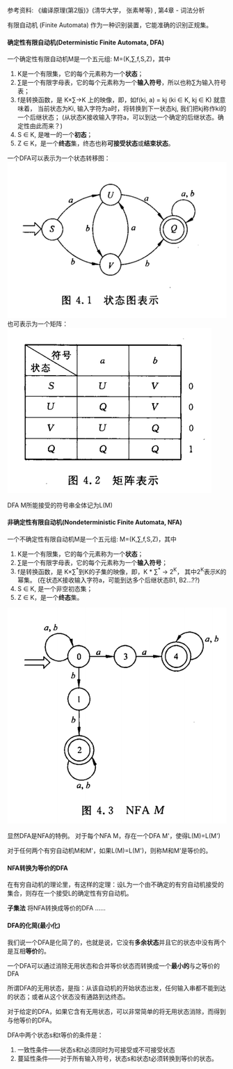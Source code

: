 参考资料: 《编译原理(第2版)》(清华大学， 张素琴等) , 第4章 - 词法分析

有限自动机 (Finite Automata) 作为一种识别装置，它能准确的识别正规集。

#### 确定性有限自动机(Deterministic Finite Automata, DFA)
一个确定性有限自动机M是一个五元组: M=(K,∑,f,S,Z)，其中
1. K是一个有限集，它的每个元素称为一个**状态**；
2. ∑是一个有限字母表，它的每个元素称为一个**输入符号**，所以也称∑为输入符号表；
3. f是转换函数，是 K×∑->K 上的映像，即，如f(ki, a) = kj (ki ∈ K, kj ∈ K) 就意味着，
当前状态为Ki, 输入字符为a时，将转换到下一状态kj, 我们把kj称作ki的一个后继状态；
(从状态K接收输入字符a，可以到达一个确定的后继状态。确定性由此而来？)
4. S ∈ K, 是唯一的一个**初态**；
5. Z ∈ K，是一个**终态**集，终态也称**可接受状态**或**结束状态**。 

一个DFA可以表示为一个状态转移图：  
![avatar](img/DFA状态图表示.png)  
也可表示为一个矩阵：   
![avatar](img/DFA矩阵表示.png)  

DFA M所能接受的符号串全体记为L(M)
#### 非确定性有限自动机(Nondeterministic Finite Automata, NFA)
一个不确定性有限自动机M是一个五元组: M=(K,∑,f,S,Z)，其中
1. K是一个有限集，它的每个元素称为一个**状态**；
2. ∑是一个有限字母表，它的每个元素称为一个**输入符号**；
3. f是转换函数，是 K×∑<sup>\*</sup>到K的子集的映像，即，K \* ∑<sup>\*</sup> -> 2<sup>K</sup>，
其中2<sup>K</sup>表示K的幂集。  (在状态K接收输入字符a，可能到达多个后继状态B1, B2...??)
4. S ∈ K, 是一个非空初态集；
5. Z ∈ K，是一个**终态**集。 

![avatar](img/NFA状态图表示.png) 

显然DFA是NFA的特例。 对于每个NFA M，存在一个DFA M'，使得L(M)=L(M') 

对于任何两个有穷自动机M和M'，如果L(M)=L(M')，则称M和M'是等价的。 

#### NFA转换为等价的DFA
在有穷自动机的理论里，有这样的定理：设L为一个由不确定的有穷自动机接受的集合，则存在一个接受L的确定性有穷自动机。

**子集法** 将NFA转换成等价的DFA ......

#### DFA的化简(最小化)
我们说一个DFA是化简了的，也就是说，它没有**多余状态**并且它的状态中没有两个是互相**等价**的。

一个DFA可以通过消除无用状态和合并等价状态而转换成一个**最小的**与之等价的DFA

所谓DFA的无用状态，是指：从该自动机的开始状态出发，任何输入串都不能到达的状态；或者从这个状态没有通路到达终态。 

对于给定的DFA，如果它含有无用状态，可以非常简单的将无用状态消除，而得到与他等价的DFA。 

DFA中两个状态s和t等价的条件是：
1. 一致性条件——状态s和t必须同时为可接受或不可接受状态
2. 蔓延性条件——对于所有输入符号，状态s和状态t必须转换到等价的状态。 